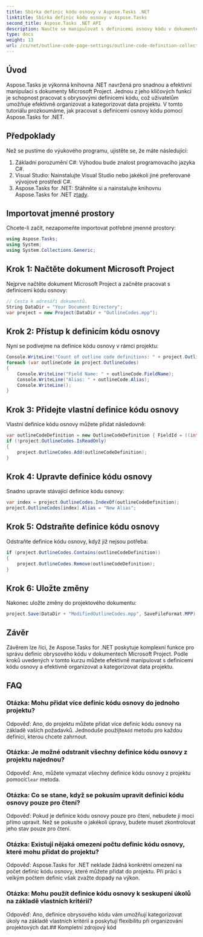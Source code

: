 ```yaml
---
title: Sbírka definic kódu osnovy v Aspose.Tasks .NET
linktitle: Sbírka definic kódu osnovy v Aspose.Tasks
second_title: Aspose.Tasks .NET API
description: Naučte se manipulovat s definicemi osnovy kódu v dokumentech Microsoft Project pomocí Aspose.Tasks for .NET. Snadná kategorizace dat vašeho projektu.
type: docs
weight: 13
url: /cs/net/outline-code-page-settings/outline-code-definition-collection/
---
```

## Úvod
Aspose.Tasks je výkonná knihovna .NET navržená pro snadnou a efektivní manipulaci s dokumenty Microsoft Project. Jednou z jeho klíčových funkcí je schopnost pracovat s obrysovými definicemi kódu, což uživatelům umožňuje efektivně organizovat a kategorizovat data projektu. V tomto tutoriálu prozkoumáme, jak pracovat s definicemi osnovy kódu pomocí Aspose.Tasks for .NET.
## Předpoklady
Než se pustíme do výukového programu, ujistěte se, že máte následující:
1. Základní porozumění C#: Výhodou bude znalost programovacího jazyka C#.
2. Visual Studio: Nainstalujte Visual Studio nebo jakékoli jiné preferované vývojové prostředí C#.
3.  Aspose.Tasks for .NET: Stáhněte si a nainstalujte knihovnu Aspose.Tasks for .NET z[tady](https://releases.aspose.com/tasks/net/).

## Importovat jmenné prostory
Chcete-li začít, nezapomeňte importovat potřebné jmenné prostory:
```csharp
using Aspose.Tasks;
using System;
using System.Collections.Generic;

```
## Krok 1: Načtěte dokument Microsoft Project
Nejprve načtěte dokument Microsoft Project a začněte pracovat s definicemi kódu osnovy:
```csharp
// Cesta k adresáři dokumentů.
String DataDir = "Your Document Directory";
var project = new Project(DataDir + "OutlineCodes.mpp");
```
## Krok 2: Přístup k definicím kódu osnovy
Nyní se podívejme na definice kódu osnovy v rámci projektu:
```csharp
Console.WriteLine("Count of outline code definitions: " + project.OutlineCodes.Count);
foreach (var outlineCode in project.OutlineCodes)
{
	Console.WriteLine("Field Name: " + outlineCode.FieldName);
	Console.WriteLine("Alias: " + outlineCode.Alias);
	Console.WriteLine();
}
```
## Krok 3: Přidejte vlastní definice kódu osnovy
Vlastní definice kódu osnovy můžete přidat následovně:
```csharp
var outlineCodeDefinition = new OutlineCodeDefinition { FieldId = ((int)ExtendedAttributeTask.OutlineCode3).ToString("D"), Alias = "My Outline Code" };
if (!project.OutlineCodes.IsReadOnly)
{
    project.OutlineCodes.Add(outlineCodeDefinition);
}
```
## Krok 4: Upravte definice kódu osnovy
Snadno upravte stávající definice kódu osnovy:
```csharp
var index = project.OutlineCodes.IndexOf(outlineCodeDefinition);
project.OutlineCodes[index].Alias = "New Alias";
```
## Krok 5: Odstraňte definice kódu osnovy
Odstraňte definice kódu osnovy, když již nejsou potřeba:
```csharp
if (project.OutlineCodes.Contains(outlineCodeDefinition))
{
    project.OutlineCodes.Remove(outlineCodeDefinition);
}
```
## Krok 6: Uložte změny
Nakonec uložte změny do projektového dokumentu:
```csharp
project.Save(DataDir + "ModifiedOutlineCodes.mpp", SaveFileFormat.MPP);
```

## Závěr
Závěrem lze říci, že Aspose.Tasks for .NET poskytuje komplexní funkce pro správu definic obrysového kódu v dokumentech Microsoft Project. Podle kroků uvedených v tomto kurzu můžete efektivně manipulovat s definicemi kódu osnovy a efektivně organizovat a kategorizovat data projektu.
## FAQ
### Otázka: Mohu přidat více definic kódu osnovy do jednoho projektu?
 Odpověď: Ano, do projektu můžete přidat více definic kódu osnovy na základě vašich požadavků. Jednoduše použijte`Add` metodu pro každou definici, kterou chcete zahrnout.
### Otázka: Je možné odstranit všechny definice kódu osnovy z projektu najednou?
 Odpověď: Ano, můžete vymazat všechny definice kódu osnovy z projektu pomocí`Clear` metoda.
### Otázka: Co se stane, když se pokusím upravit definici kódu osnovy pouze pro čtení?
Odpověď: Pokud je definice kódu osnovy pouze pro čtení, nebudete ji moci přímo upravit. Než se pokusíte o jakékoli úpravy, budete muset zkontrolovat jeho stav pouze pro čtení.
### Otázka: Existují nějaká omezení počtu definic kódu osnovy, které mohu přidat do projektu?
Odpověď: Aspose.Tasks for .NET neklade žádná konkrétní omezení na počet definic kódu osnovy, které můžete přidat do projektu. Při práci s velkým počtem definic však zvažte dopady na výkon.
### Otázka: Mohu použít definice kódu osnovy k seskupení úkolů na základě vlastních kritérií?
Odpověď: Ano, definice obrysového kódu vám umožňují kategorizovat úkoly na základě vlastních kritérií a poskytují flexibilitu při organizování projektových dat.## Kompletní zdrojový kód